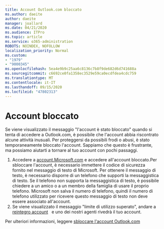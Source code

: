 ```yaml
---
title: Account Outlook.com bloccato
ms.author: daeite
author: daeite
manager: joallard
ms.date: 04/21/2020
ms.audience: ITPro
ms.topic: article
ms.service: o365-administration
ROBOTS: NOINDEX, NOFOLLOW
localization_priority: Normal
ms.custom:
- "1979"
- "9000345"
ms.openlocfilehash: 5ea4e9b9c25aa6c8136c7b8f9de682d6d741688a
ms.sourcegitcommit: c6692ce0fa1358ec3529e59ca0ecdfdea4cdc759
ms.translationtype: MT
ms.contentlocale: it-IT
ms.lasthandoff: 09/15/2020
ms.locfileid: "47802313"
---
```

# <a name="account-locked"></a>Account bloccato

Se viene visualizzato il messaggio "l'account è stato bloccato" quando si tenta di accedere a Outlook.com, è possibile che l'account abbia riscontrato alcune attività inusuali. Per proteggersi da possibili frodi o abusi, è stato temporaneamente bloccato l'account. Sappiamo che questo è frustrante, ma possiamo aiutarti a tornare al tuo account con pochi passaggi.

1. Accedere a [account.Microsoft.com](https://go.microsoft.com/fwlink/?linkid=2090484) e accedere all'account bloccato.Per sbloccare l'account, è necessario immettere il codice di sicurezza fornito nel messaggio di testo di Microsoft. Per ottenere il messaggio di testo, è necessario disporre di un telefono che supporti la messaggistica di testo. Se il telefono non supporta la messaggistica di testo, è possibile chiedere a un amico o a un membro della famiglia di usare il proprio telefono. Microsoft non salva il numero di telefono, quindi il numero di telefono utilizzato per ricevere questo messaggio di testo non deve essere associato all'account.
2. Se viene visualizzato il messaggio "limite di utilizzo superato", andare a [reintegro account](https://go.microsoft.com/fwlink/?linkid=2090483)   e uno dei nostri agenti rivedrà il tuo account.

Per ulteriori informazioni, leggere [sbloccare l'account Outlook.com](https://support.office.com/article/f4ad2701-d166-4d8b-8a6a-9af2a1f8a4c4?wt.mc_id=Office_Outlook_com_Alchemy) 